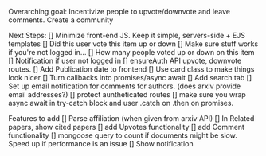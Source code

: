 Overarching goal:
Incentivize people to upvote/downvote and leave comments. Create a community

Next Steps:
[] Minimize front-end JS. Keep it simple, servers-side + EJS templates
[] Did this user vote this item up or down
[] Make sure stuff works if you're not logged in...
[] How many people voted up or down on this item
[] Notification if user not logged in
[] ensureAuth API upvote, downvote routes. 
[] Add Publication date to frontend
[] Use card class to make things look nicer
[] Turn callbacks into promises/async await
[] Add search tab
[] Set up email notification for comments for authors. (does arxiv provide email addresses?)
[] protect auntheticated routes
[] make sure you wrap async await in try-catch block and user .catch on .then on promises. 



Features to add
[] Parse affiliation (when given from arxiv API)
[] In Related papers, show cited papers
[] add Upvotes functionality
[] add Comment functionality
[] mongoose query to count if documents might be slow. Speed up if performance is an issue
[] Show notification